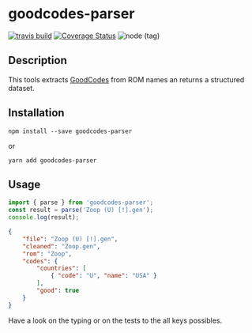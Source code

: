 # goodcodes-parser

[![travis build](https://img.shields.io/travis/com/jbdemonte/goodcodes-parser.svg)](https://travis-ci.com/jbdemonte/goodcodes-parser)
[![Coverage Status](https://coveralls.io/repos/github/jbdemonte/goodcodes-parser/badge.svg?branch=master)](https://coveralls.io/github/jbdemonte/goodcodes-parser?branch=master)
![node (tag)](https://img.shields.io/node/v/goodcodes-parser/latest.svg)

## Description

This tools extracts [GoodCodes](http://emulation.gametechwiki.com/index.php/GoodTools) from ROM names an returns a structured dataset.

## Installation

```
npm install --save goodcodes-parser
```
or
```
yarn add goodcodes-parser
```

## Usage

```typescript
import { parse } from 'goodcodes-parser';
const result = parse('Zoop (U) [!].gen');
console.log(result);
```

```json
{
    "file": "Zoop (U) [!].gen",
    "cleaned": "Zoop.gen",
    "rom": "Zoop",
    "codes": {
        "countries": [
            { "code": "U", "name": "USA" }
        ],
        "good": true
    }
}
```

Have a look on the typing or on the tests to the all keys possibles.